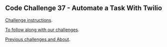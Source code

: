 ## Code Challenge 37 - Automate a Task With Twilio

[Challenge instructions](http://pybit.es/codechallenge37.html).

[To follow along with our challenges](https://github.com/pybites/challenges/blob/master/INSTALL.md).

[Previous challenges and About](http://pybit.es/pages/challenges.html).
